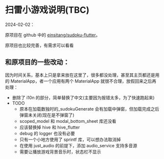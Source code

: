 # 扫雷小游戏说明(TBC)

2024-02-02：

原项目在 github 中的 [einsitang/sudoku-flutter](https://github.com/einsitang/sudoku-flutter)。

原项目也比较完善，有需求可以看看

## 和原项目的一些改动：

因为时间关系，基本上只是拿来放在这里了，很多都没处理，甚至其主页都还是用的 MaterialApp，者一个应用有两个 MaterialApp 就很不合理，放假回来之后再处理：

- 删除了 i10n 的部分，简单替换了中文(主要因为报错太多，为了快速跑起来)
- TODO
  - 原本在加载数独时的\_sudokuGenerate 会有加载中弹窗，但加载完成之后弹窗未关闭(现在是不弹窗了)
  - scoped_model 和 modal_bottom_sheet 库还没看
  - 应该替换掉 hive 和 hive_flutter
  - debug 的 logger 也没有必要
  - 只有一个小地方使用了 sprintf 库，可以想办法取消掉
  - 在使用 just_audio 的前提下，添加 audio_service 支持多音源
  - 需要让播放游戏背景音乐时，状态栏不显示
